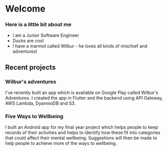 # Welcome

### Here is a little bit about me
- I am a Junior Software Engineer
- Ducks are cool
- I have a marmot called Wilbur - he loves all kinds of mischief and adventures!

## Recent projects
### Wilbur's adventures
I've recently built an app which is available on Google Play called Wilbur's Adventures.
I created the app in Flutter and the backend using API Gateway, AWS Lambda, DyanmoDB and S3. 

### Five Ways to Wellbeing
I built an Android app for my final year project which helps people to keep records of their activities and helps to identify how these fit into categories that could affect their mental wellbeing. Suggestions will then be made to help people to achieve more of the ways to wellbeing.  

<!--
**JoshuaR830/JoshuaR830** is a ✨ _special_ ✨ repository because its `README.md` (this file) appears on your GitHub profile.

Here are some ideas to get you started:

- 🔭 I’m currently working on ...
- 🌱 I’m currently learning ...
- 👯 I’m looking to collaborate on ...
- 🤔 I’m looking for help with ...
- 💬 Ask me about ...
- 📫 How to reach me: ...
- 😄 Pronouns: ...
- ⚡ Fun fact: ...
-->
